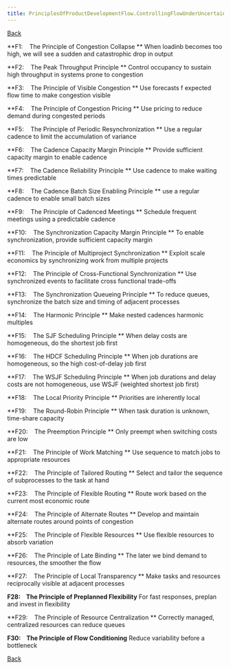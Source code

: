```yaml
---
title: PrinciplesOfProductDevelopmentFlow.ControllingFlowUnderUncertainty
---
```

[Back](PrinciplesOfProductDevelopmentFlow)

**F1:    The Principle of Congestion Collapse **
When loadinb becomes too high, we will see a sudden and catastrophic drop in output

**F2:    The Peak Throughput Principle **
Control occupancy to sustain high throughput in systems prone to congestion

**F3:    The Principle of Visible Congestion **
Use forecasts f expected flow time to make congestion visible

**F4:    The Principle of Congestion Pricing **
Use pricing to reduce demand during congested periods

**F5:    The Principle of Periodic Resynchronization **
Use a regular cadence to limit the accumulation of variance

**F6:    The Cadence Capacity Margin Principle **
Provide sufficient capacity margin to enable cadence

**F7:    The Cadence Reliability Principle **
Use cadence to make waiting times predictable

**F8:    The Cadence Batch Size Enabling Principle **
use a regular cadence to enable small batch sizes

**F9:    The Principle of Cadenced Meetings **
Schedule frequent meetings using a predictable cadence

**F10:    The Synchronization Capacity Margin Principle **
To enable synchronization, provide sufficient capacity margin

**F11:    The Principle of Multiproject Synchronization **
Exploit scale economics by synchronizing work from multiple projects

**F12:    The Principle of Cross-Functional Synchronization **
Use synchronized events to facilitate cross functional trade-offs

**F13:    The Synchronization Queueing Principle **
To reduce queues, synchronize the batch size and timing of adjacent processes

**F14:    The Harmonic Principle **
Make nested cadences harmonic multiples

**F15:    The SJF Scheduling Principle **
When delay costs are homogeneous, do the shortest job first

**F16:    The HDCF Scheduling Principle **
When job durations are homogeneous, so the high cost-of-delay job first

**F17:    The WSJF Scheduling Principle **
When job durations and delay costs are not homogeneous, use WSJF (weighted shortest job first)

**F18:    The Local Priority Principle **
Priorities are inherently local

**F19:    The Round-Robin Principle **
When task duration is unknown, time-share capacity

**F20:    The Preemption Principle **
Only preempt when switching costs are low

**F21:    The Principle of Work Matching **
Use sequence to match jobs to appropriate resources

**F22:    The Principle of Tailored Routing **
Select and tailor the sequence of subprocesses to the task at hand

**F23:    The Principle of Flexible Routing **
Route work based on the current most economic route

**F24:    The Principle of Alternate Routes **
Develop and maintain alternate routes around points of congestion

**F25:    The Principle of Flexible Resources **
Use flexible resources to absorb variation

**F26:    The Principle of Late Binding **
The later we bind demand to resources, the smoother the flow

**F27:    The Principle of Local Transparency **
Make tasks and resources reciprocally visible at adjacent processes

**F28:    The Principle of Preplanned Flexibility**
For fast responses, preplan and invest in flexibility

**F29:    The Principle of Resource Centralization **
Correctly managed, centralized resources can reduce queues

**F30:    The Principle of Flow Conditioning**
Reduce variability before a bottleneck

[Back](PrinciplesOfProductDevelopmentFlow)
